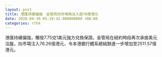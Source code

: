 ```yaml
---
layout: post
title: 港匯持續偏強　金管局向市場再注入逾76億港元
date: 2020-09-30 05:29:42.000000000 +08:00
categories: rthk
---
```


港匯持續偏強，觸發7.75兌1美元強方兌換保證。金管局在紐約時段再次承接美元沽盤，向市場注入76.26億港元，令本港銀行體系總結餘進一步增加至2511.57億港元。
